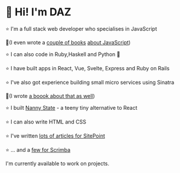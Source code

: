 # 👋 Hi! I'm DAZ

⭐ I'm a full stack web developer who specialises in JavaScript

📘(I even wrote a [couple of books](https://www.amazon.co.uk/JavaScript-Novice-Ninja-Darren-Jones-ebook/dp/B0C1556VYB/) [about JavaScript](https://www.amazon.co.uk/Learn-Code-JavaScript-Darren-Jones/dp/1925836401))

⭐ I can also code in Ruby,Haskell and Python 🐍

⭐ I have built apps in React, Vue, Svelte, Express and Ruby on Rails

⭐ I've also got experience building small micro services using Sinatra

📕(I wrote [a boook about that as well](https://www.amazon.co.uk/Jump-Start-Sinatra-Darren-Jones/dp/0987332147/))

⭐ I built [Nanny State](https://github.com/daz4126/Nanny-State) - a teeny tiny alternative to React

⭐ I can also write HTML and CSS

⭐ I've written [lots of articles for SitePoint](https://www.sitepoint.com/author/djones/)

⭐ ... and a [few for Scrimba](https://scrimba.com/articles/author/darren/)

I'm currently available to work on projects.
